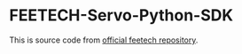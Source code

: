 # FEETECH-Servo-Python-SDK

This is source code from [official feetech repository](https://gitee.com/ftservo/SCServoSDK).



